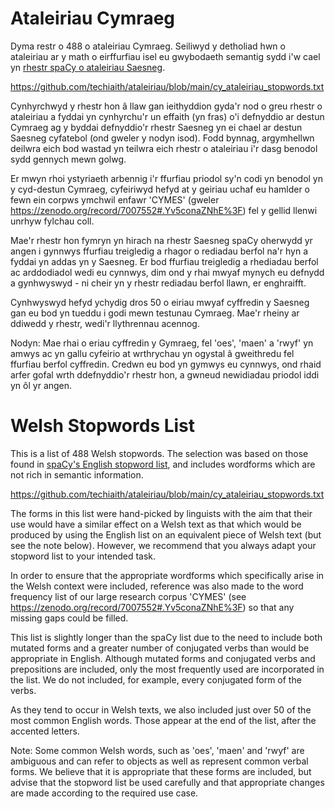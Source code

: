 # Ataleiriau Cymraeg
Dyma restr o 488 o ataleiriau Cymraeg. Seiliwyd y detholiad hwn o ataleiriau ar y math o eirffurfiau isel eu gwybodaeth semantig sydd i'w cael yn [rhestr spaCy o ataleiriau Saesneg](https://github.com/explosion/spaCy/blob/master/spacy/lang/en/stop_words.py).

https://github.com/techiaith/ataleiriau/blob/main/cy_ataleiriau_stopwords.txt

Cynhyrchwyd y rhestr hon â llaw gan ieithyddion gyda'r nod o greu rhestr o ataleiriau a fyddai yn cynhyrchu'r un effaith (yn fras) o'i defnyddio ar destun Cymraeg ag y byddai defnyddio'r rhestr Saesneg yn ei chael ar destun Saesneg cyfatebol (ond gweler y nodyn isod). Fodd bynnag, argymhellwn deilwra eich bod wastad yn teilwra eich rhestr o ataleiriau i'r dasg benodol sydd gennych mewn golwg.

Er mwyn rhoi ystyriaeth arbennig i'r ffurfiau priodol sy'n codi yn benodol yn y cyd-destun Cymraeg, cyfeiriwyd hefyd at y geiriau uchaf eu hamlder o fewn ein corpws ymchwil enfawr 'CYMES' (gweler https://zenodo.org/record/7007552#.Yv5conaZNhE%3F) fel y gellid llenwi unrhyw fylchau coll.

Mae'r rhestr hon fymryn yn hirach na rhestr Saesneg spaCy oherwydd yr angen i gynnwys ffurfiau treigledig a rhagor o rediadau berfol na'r hyn a fyddai yn addas yn y Saesneg. Er bod ffurfiau treigledig a rhediadau berfol ac arddodiadol wedi eu cynnwys, dim ond y rhai mwyaf mynych eu defnydd a gynhwyswyd - ni cheir yn y rhestr rediadau berfol llawn, er enghraifft.

Cynhwyswyd hefyd ychydig dros 50 o eiriau mwyaf cyffredin y Saesneg gan eu bod yn tueddu i godi mewn testunau Cymraeg. Mae'r rheiny ar ddiwedd y rhestr, wedi'r llythrennau acennog.

Nodyn: Mae rhai o eriau cyffredin y Gymraeg, fel 'oes', 'maen' a 'rwyf' yn amwys ac yn gallu cyfeirio at wrthrychau yn ogystal â gweithredu fel ffurfiau berfol cyffredin. Credwn eu bod yn gymwys eu cynnwys, ond rhaid arfer gofal wrth ddefnyddio'r rhestr hon, a gwneud newidiadau priodol iddi yn ôl yr angen.

# Welsh Stopwords List
This is a list of 488 Welsh stopwords. The selection was based on those found in [spaCy's English stopword list](https://github.com/explosion/spaCy/blob/master/spacy/lang/en/stop_words.py), and includes wordforms which are not rich in semantic information.

https://github.com/techiaith/ataleiriau/blob/main/cy_ataleiriau_stopwords.txt

The forms in this list were hand-picked by linguists with the aim that their use would have a similar effect on a Welsh text as that which would be produced by using the English list on an equivalent piece of Welsh text (but see the note below). However, we recommend that you always adapt your stopword list to your intended task.

In order to ensure that the appropriate wordforms which specifically arise in the Welsh context were included, reference was also made to the word frequency list  of our large research corpus 'CYMES' (see https://zenodo.org/record/7007552#.Yv5conaZNhE%3F) so that any missing gaps could be filled.

This list is slightly longer than the spaCy list due to the need to include both mutated forms and a greater number of conjugated verbs than would be appropriate in English. Although mutated forms and conjugated verbs and prepositions are included, only the most frequently used are incorporated in the list. We do not included, for example, every conjugated form of the verbs.

As they tend to occur in Welsh texts, we also included just over 50 of the most common English words. Those appear at the end of the list, after the accented letters.

Note: Some common Welsh words, such as 'oes', 'maen' and 'rwyf' are ambiguous and can refer to objects as well as represent common verbal forms. We believe that it is appropriate that these forms are included, but advise that the stopword list be used carefully and that appropriate changes are made according to the required use case.
